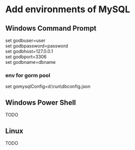 # Add environments of MySQL

## Windows Command Prompt
set godbuser=user  
set godbpassword=password  
set godbhost=127.0.0.1  
set godbport=3306  
set godbname=dbname  

### env for gorm pool
set gomysqlConfig=d:\\run\\dbconfig.json  

## Windows Power Shell
TODO  

## Linux
TODO  
